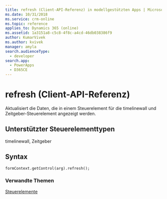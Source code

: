 ```yaml
---
title: refresh (Client-API-Referenz) in modellgestützten Apps | MicrosoftDocs
ms.date: 10/31/2018
ms.service: crm-online
ms.topic: reference
applies_to: Dynamics 365 (online)
ms.assetid: 1a3151a8-c5c8-4f8c-a4cd-46db038386f9
author: KumarVivek
ms.author: kvivek
manager: amyla
search.audienceType:
  - developer
search.app:
  - PowerApps
  - D365CE
---
```

# <a name="refresh-client-api-reference"></a>refresh (Client-API-Referenz)



Aktualisiert die Daten, die in einem Steuerelement für die timelinewall und Zeitgeber-Steuerelement angezeigt werden.

## <a name="control-types-supported"></a>Unterstützter Steuerelementtypen

timelinewall, Zeitgeber

## <a name="syntax"></a>Syntax

`formContext.getControl(arg).refresh();`

### <a name="related-topics"></a>Verwandte Themen

[Steuerelemente](../controls.md)



